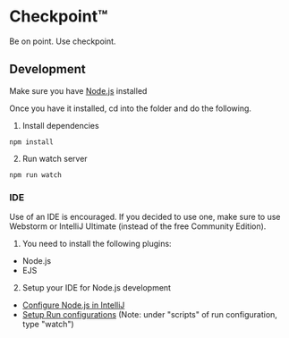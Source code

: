 # Checkpoint&trade;
Be on point. Use checkpoint.


## Development

Make sure you have [Node.js](https://nodejs.org/en/download/) installed

Once you have it installed, cd into the folder and do the following.

1. Install dependencies
```
npm install
```

2. Run watch server
```
npm run watch
```



### IDE

Use of an IDE is encouraged. If you decided to use one, make sure to use Webstorm or IntelliJ Ultimate (instead of the free Community Edition).

1. You need to install the following plugins:
  * Node.js
  * EJS

2. Setup your IDE for Node.js development
  * [Configure Node.js in IntelliJ](https://www.jetbrains.com/help/idea/node-js.html#nodeInterpreter)
  * [Setup Run configurations](https://www.jetbrains.com/help/idea/running-npm-scripts.html#d701601e246) (Note: under "scripts" of run configuration, type "watch")
